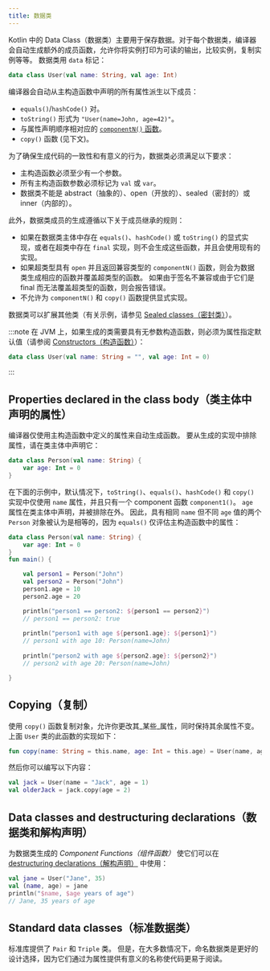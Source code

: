 ```yaml
---
title: 数据类
---
```

Kotlin 中的 Data Class（数据类）主要用于保存数据。对于每个数据类，编译器会自动生成额外的成员函数，允许你将实例打印为可读的输出，比较实例，复制实例等等。
数据类用 `data` 标记：

```kotlin
data class User(val name: String, val age: Int)
```

编译器会自动从主构造函数中声明的所有属性派生以下成员：

* `equals()`/`hashCode()` 对。
* `toString()` 形式为 `"User(name=John, age=42)"`。
* 与属性声明顺序相对应的 [`componentN()` 函数](destructuring-declarations.md)。
* `copy()` 函数 (见下文)。

为了确保生成代码的一致性和有意义的行为，数据类必须满足以下要求：

* 主构造函数必须至少有一个参数。
* 所有主构造函数参数必须标记为 `val` 或 `var`。
* 数据类不能是 abstract（抽象的）、open（开放的）、sealed（密封的）或 inner（内部的）。

此外，数据类成员的生成遵循以下关于成员继承的规则：

* 如果在数据类主体中存在 `equals()`、`hashCode()` 或 `toString()` 的显式实现，或者在超类中存在 `final` 实现，则不会生成这些函数，并且会使用现有的实现。
* 如果超类型具有 `open` 并且返回兼容类型的 `componentN()` 函数，则会为数据类生成相应的函数并覆盖超类型的函数。 如果由于签名不兼容或由于它们是 final 而无法覆盖超类型的函数，则会报告错误。
* 不允许为 `componentN()` 和 `copy()` 函数提供显式实现。

数据类可以扩展其他类（有关示例，请参见 [Sealed classes（密封类）](sealed-classes.md)）。

:::note
在 JVM 上，如果生成的类需要具有无参数构造函数，则必须为属性指定默认值（请参阅 [Constructors（构造函数）](classes.md#constructors)）：

```kotlin
data class User(val name: String = "", val age: Int = 0)
```

:::

## Properties declared in the class body（类主体中声明的属性）

编译器仅使用主构造函数中定义的属性来自动生成函数。 要从生成的实现中排除属性，请在类主体中声明它：

```kotlin
data class Person(val name: String) {
    var age: Int = 0
}
```

在下面的示例中，默认情况下，`toString()`、`equals()`、`hashCode()` 和 `copy()` 实现中仅使用 `name` 属性，并且只有一个 component 函数 `component1()`。 `age` 属性在类主体中声明，并被排除在外。
因此，具有相同 `name` 但不同 `age` 值的两个 `Person` 对象被认为是相等的，因为 `equals()` 仅评估主构造函数中的属性：

```kotlin
data class Person(val name: String) {
    var age: Int = 0
}
fun main() {

    val person1 = Person("John")
    val person2 = Person("John")
    person1.age = 10
    person2.age = 20

    println("person1 == person2: ${person1 == person2}")
    // person1 == person2: true
  
    println("person1 with age ${person1.age}: ${person1}")
    // person1 with age 10: Person(name=John)
  
    println("person2 with age ${person2.age}: ${person2}")
    // person2 with age 20: Person(name=John)

}
```

## Copying（复制）

使用 `copy()` 函数复制对象，允许你更改其_某些_属性，同时保持其余属性不变。
上面 `User` 类的此函数的实现如下：

```kotlin
fun copy(name: String = this.name, age: Int = this.age) = User(name, age)
```

然后你可以编写以下内容：

```kotlin
val jack = User(name = "Jack", age = 1)
val olderJack = jack.copy(age = 2)
```

## Data classes and destructuring declarations（数据类和解构声明）

为数据类生成的 _Component Functions（组件函数）_ 使它们可以在 [destructuring declarations（解构声明）](destructuring-declarations.md) 中使用：

```kotlin
val jane = User("Jane", 35)
val (name, age) = jane
println("$name, $age years of age") 
// Jane, 35 years of age
```

## Standard data classes（标准数据类）

标准库提供了 `Pair` 和 `Triple` 类。 但是，在大多数情况下，命名数据类是更好的设计选择，因为它们通过为属性提供有意义的名称使代码更易于阅读。